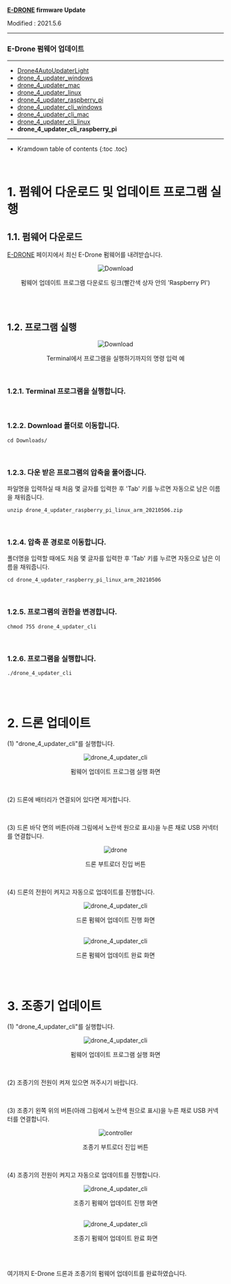 **[E-DRONE](/documents/kr/products/e_drone/) firmware Update**

Modified : 2021.5.6

---

<h3>E-Drone 펌웨어 업데이트</h3>

---

- [Drone4AutoUpdaterLight](../drone4autoupdaterlight/)
- [drone_4_updater_windows](../drone_4_updater_windows/)
- [drone_4_updater_mac](../drone_4_updater_mac/)
- [drone_4_updater_linux](../drone_4_updater_linux/)
- [drone_4_updater_raspberry_pi](../drone_4_updater_raspberry_pi/)
- [drone_4_updater_cli_windows](../drone_4_updater_cli_windows/)
- [drone_4_updater_cli_mac](../drone_4_updater_cli_mac/)
- [drone_4_updater_cli_linux](../drone_4_updater_cli_linux/)
- **drone_4_updater_cli_raspberry_pi**
<!-- - [Python Library](../python/) -->

---

* Kramdown table of contents
{:toc .toc}

<br>

# 1. 펌웨어 다운로드 및 업데이트 프로그램 실행

## 1.1. 펌웨어 다운로드
[E-DRONE](/documents/kr/products/e_drone/) 페이지에서 최신 E-Drone 펌웨어를 내려받습니다.

<div align="center">
    <img src="./images/1_download.png" alt="Download">
    <p>펌웨어 업데이트 프로그램 다운로드 링크(빨간색 상자 안의 'Raspberry PI')</p>
</div>
<br>

<br>

## 1.2. 프로그램 실행

<div align="center">
    <img src="./images/1_2_terminal.png" alt="Download">
    <p>Terminal에서 프로그램을 실행하기까지의 명령 입력 예</p>
</div>
<br>

### 1.2.1. Terminal 프로그램을 실행합니다.

<br>

### 1.2.2. Download 폴더로 이동합니다.

```
cd Downloads/
```

<br>

### 1.2.3. 다운 받은 프로그램의 압축을 풀어줍니다.

파일명을 입력하실 때 처음 몇 글자를 입력한 후 'Tab' 키를 누르면 자동으로 남은 이름을 채워줍니다.

```
unzip drone_4_updater_raspberry_pi_linux_arm_20210506.zip
```

<br>

### 1.2.4. 압축 푼 경로로 이동합니다.

폴더명을 입력할 때에도 처음 몇 글자를 입력한 후 'Tab' 키를 누르면 자동으로 남은 이름을 채워줍니다.

```
cd drone_4_updater_raspberry_pi_linux_arm_20210506
```

<br>

### 1.2.5. 프로그램의 권한을 변경합니다.

```
chmod 755 drone_4_updater_cli
```

<br>

### 1.2.6. 프로그램을 실행합니다.

```
./drone_4_updater_cli
```

<br>


<br>


# 2. 드론 업데이트

(1) "drone_4_updater_cli"를 실행합니다.

<div align="center">
    <img src="./images/2_1_1_2_drone_4_updater_cli.png" alt="drone_4_updater_cli">
    <p>펌웨어 업데이트 프로그램 실행 화면</p>
</div>
<br>

(2) 드론에 배터리가 연결되어 있다면 제거합니다.

<br>

(3) 드론 바닥 면의 버튼(아래 그림에서 노란색 원으로 표시)을 누른 채로 USB 커넥터를 연결합니다.

<div align="center">
    <img src="../images/bootloader_button_drone.png" alt="drone">
    <p>드론 부트로더 진입 버튼</p>
</div>
<br>

(4) 드론의 전원이 켜지고 자동으로 업데이트를 진행합니다.

<div align="center">
    <img src="./images/2_1_4_1_drone_4_updater_cli.png" alt="drone_4_updater_cli">
    <p>드론 펌웨어 업데이트 진행 화면</p>
</div>
<br>

<div align="center">
    <img src="./images/2_1_4_2_drone_4_updater_cli.png" alt="drone_4_updater_cli">
    <p>드론 펌웨어 업데이트 완료 화면</p>
</div>
<br>


<br>


# 3. 조종기 업데이트

(1) "drone_4_updater_cli"를 실행합니다.

<div align="center">
    <img src="./images/2_1_1_2_drone_4_updater_cli.png" alt="drone_4_updater_cli">
    <p>펌웨어 업데이트 프로그램 실행 화면</p>
</div>
<br>

(2) 조종기의 전원이 켜져 있으면 꺼주시기 바랍니다.

<br>

(3) 조종기 왼쪽 위의 버튼(아래 그림에서 노란색 원으로 표시)을 누른 채로 USB 커넥터를 연결합니다.

<div align="center">
    <img src="../images/bootloader_button_controller.png" alt="controller">
    <p>조종기 부트로더 진입 버튼</p>
</div>
<br>

(4) 조종기의 전원이 켜지고 자동으로 업데이트를 진행합니다.

<div align="center">
    <img src="./images/2_2_4_1_drone_4_updater_cli.png" alt="drone_4_updater_cli">
    <p>조종기 펌웨어 업데이트 진행 화면</p>
</div>
<br>

<div align="center">
    <img src="./images/2_2_4_2_drone_4_updater_cli.png" alt="drone_4_updater_cli">
    <p>조종기 펌웨어 업데이트 완료 화면</p>
</div>
<br>


<br>


여기까지 E-Drone 드론과 조종기의 펌웨어 업데이트를 완료하였습니다.

